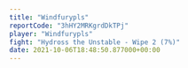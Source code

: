 ```yaml
---
title: "Windfurypls"
reportCode: "3hHY2MRKgrdDkTPj"
player: "Windfurypls"
fight: "Hydross the Unstable - Wipe 2 (7%)"
date: 2021-10-06T18:48:50.877000+00:00
---
```

